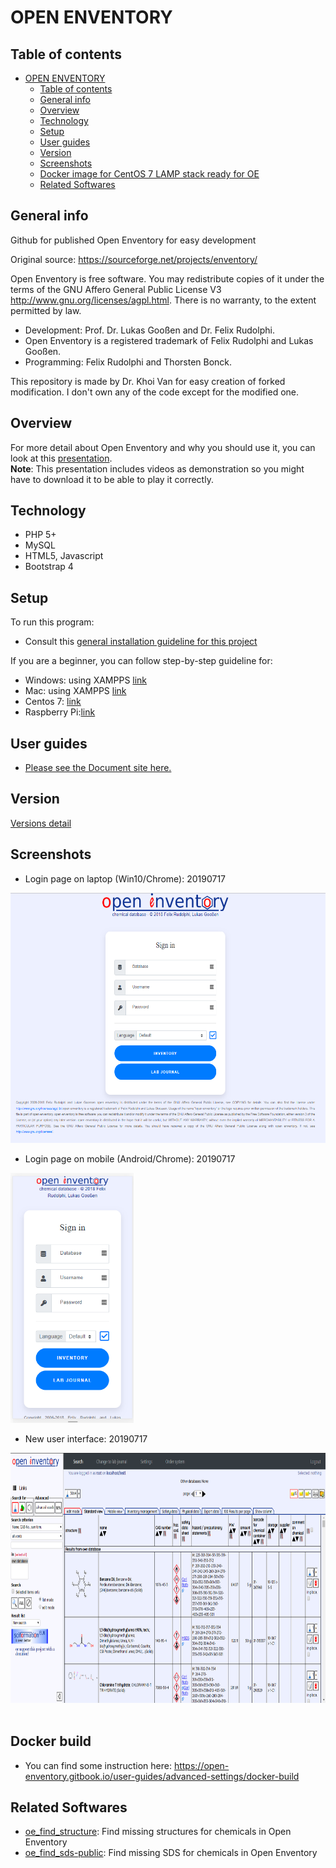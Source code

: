 # OPEN ENVENTORY

## Table of contents

- [OPEN ENVENTORY](#OPEN-ENVENTORY)
  - [Table of contents](#Table-of-contents)
  - [General info](#General-info)
  - [Overview](#Overview)
  - [Technology](#Technology)
  - [Setup](#Setup)
  - [User guides](#User-guides)
  - [Version](#Version)
  - [Screenshots](#Screenshots)
  - [Docker image for CentOS 7 LAMP stack ready for OE](#Docker-build)
  - [Related Softwares](#Related-Softwares)

## General info

Github for published Open Enventory for easy development

Original source: https://sourceforge.net/projects/enventory/

Open Enventory is free software. You may redistribute copies of it under the terms of the GNU Affero General Public License V3 http://www.gnu.org/licenses/agpl.html. There is no warranty, to the extent permitted by law.

- Development: Prof. Dr. Lukas Gooßen and Dr. Felix Rudolphi.  
- Open Enventory is a registered trademark of Felix Rudolphi and Lukas Gooßen.  
- Programming: Felix Rudolphi and Thorsten Bonck.  

This repository is made by Dr. Khoi Van for easy creation of forked modification. I don't own any of the code except for the modified one.


## Overview
For more detail about Open Enventory and why you should use it, you can look at this [presentation](https://www.dropbox.com/s/a1a44trp7imqfkx/Khoi%20Van%20-%20OE%20introduction%20-%2020191015%20-%20compressed.pptx?dl=0). <br/>
**Note**: This presentation includes videos as demonstration so you might have to download it to be able to play it correctly.

## Technology

- PHP 5+
- MySQL
- HTML5, Javascript
- Bootstrap 4

## Setup

To run this program:
- Consult this [general installation guideline for this project](http://enventory.chemie.uni-kl.de/inventar/INSTALL/INSTALL.html)

If you are a beginner, you can follow step-by-step guideline for:
- Windows: using XAMPPS [link](https://open-enventory.gitbook.io/user-guides/installation/windows)
- Mac: using XAMPPS [link](https://open-enventory.gitbook.io/user-guides/installation/mac-osx)
- Centos 7: [link](https://open-enventory.gitbook.io/user-guides/installation/centos-7)
- Raspberry Pi:[link](https://open-enventory.gitbook.io/user-guides/installation/raspbian-on-raspberry-pi-3b)

## User guides

- [Please see the Document site here.](https://open-enventory.gitbook.io/user-guides/)

## Version

[Versions detail](VERSION.md)

## Screenshots

- Login page on laptop (Win10/Chrome): 20190717
<img src="docs/new_login_laptop_20190718.png" alt="Login page on laptop (Win10/Chrome): 20190717" height="400"/>

- Login page on mobile (Android/Chrome): 20190717
<img src="docs/new_login_mobile_20190718.png" alt="Login page on mobile (Android/Chrome): 20190717" height="400"/>

- New user interface: 20190717
<img src="docs/interface_laptop_20190718.png" alt="New user interface: 20190717" height="400"/>
<br><br>

## Docker build
- You can find some instruction here: https://open-enventory.gitbook.io/user-guides/advanced-settings/docker-build

## Related Softwares
- [oe_find_structure](https://github.com/khoivan88/update_sql_mol): Find missing structures for chemicals in Open Enventory
- [oe_find_sds-public](https://github.com/khoivan88/Oe_find_sds-public): Find missing SDS for chemicals in Open Enventory

